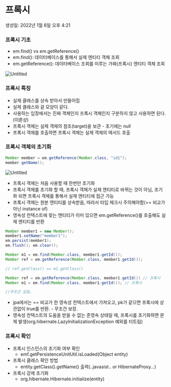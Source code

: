 # 프록시

생성일: 2022년 1월 6일 오후 4:21

### 프록시 기초

- em.find() vs em.getReference()
- em.find(): 데이터베이스를 통해서 실제 엔티티 객체 조회
- em.getReference(): 데이터베이스 조회를 미루는 가짜(프록시) 엔티티 객체 조회

![Untitled](%E1%84%91%E1%85%B3%E1%84%85%E1%85%A9%E1%86%A8%E1%84%89%E1%85%B5%20a3b0d1a8e78741d58a3751bf52bba896/Untitled.png)

### 프록시 특징

- 실제 클래스를 상속 받아서 만들어짐
- 실제 클래스와 겉 모양이 같다.
- 사용하는 입장에서는 진짜 객체인지 프록시 객체인지 구분하지 않고 사용하면 된다. (이론상)
- 프록시 객체는 실제 객체의 참조(target)을 보관 - 초기에는 null
- 프록시 객체를 호출하면 프록시 객체는 실제 객체의 메서드 호출

### 프록시 객체의 초기화

```java
Member member = em.getReference(Member.class, "id1");
member.getName();
```

![Untitled](%E1%84%91%E1%85%B3%E1%84%85%E1%85%A9%E1%86%A8%E1%84%89%E1%85%B5%20a3b0d1a8e78741d58a3751bf52bba896/Untitled%201.png)

- 프록시 객체는 처음 사용할 때 한번만 초기화
- 프록시 객체를 초기화 할 때, 프록시 객체가 실제 엔티티로 바뀌는 것이 아님, 초기화 되면 프록시 객체를 통해서 실제 엔티티에 접근 가능
- 프록시 객체는 원본 엔티티를 상속받음, 따라서 타입 체크시 주의해야함(== 비교가 아닌 instance of)
- 영속성 컨텍스트에 찾는 엔티티가 이미 있으면 em.getReference()를 호출해도 실제 엔티티를 반환

```java
Member member1 = new Member();
member1.setName("member1");
em.persist(member1);
em.flush(); em.clear();

Member m1 = em.find(Member.class, member1.getId());
Member ref = em.getReference(Member.class, member1.getId());

// ref.getClass() == m1.getClass() 

Member ref = em.getReference(Member.class, member1.getId()) // 프록시
Member m1 = em.find(Member.class, member1.getId()); // 프록시

//무조건 같음.
```

- jpa에서는 == 비교가 한 영속성 컨텍스트에서 가져오고, pk가 같으면 프록시에 상관없이 true를 반환. - 무조건 보장.
- 영속성 컨텍스트의 도움을 받을 수 없는 준영속 상태일 때, 프록시를 초기화하면 문제 발생(org.hibernate.LazyInitializationException 예외를 터트림)

### 프록시 확인

- 프록시 인스턴스의 초기화 여부 확인
    - emf.getPersistenceUnitUtil.isLoaded(Object entity)
- 프록시 클래스 확인 방법
    - entity.getClass().getName() 출력(..javasist.. or
    HibernateProxy…)
- 프록시 강제 초기화
    - org.hibernate.Hibernate.initialize(entity)